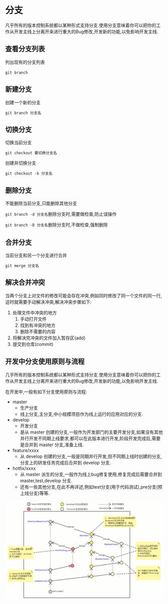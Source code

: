 # 分支

凡乎所有的版本控制系统都以某种形式支持分支.使用分支意味着你可以把你的工作从开发主线上分离开来进行重大的Bug修改,开发新的功能,以免影响开发主线.

## 查看分支列表

列出现有的分支列表

`git branch`

## 新建分支

创建一个新的分支

`git branch 分支名`

## 切换分支

切换当前分支

`git checkout 要切换分支名`

创建并切换分支

`git checkout -b 分支名`

## 删除分支

不能删除当前分支,只能删除其他分支

`git branch -d 分支名`删除分支时,需要做检查,防止误操作

`git branch -D 分支名`删除分支时,不做检查,强制删除

## 合并分支

当前分支和另一个分支进行合并

`git merge 分支名`

## 解决合并冲突

当两个分支上对文件的修改可能会存在冲突,例如同时修改了同一个文件的同一行,这时就需要手动解决冲突,解决冲突步骤如下:

1. 处理文件中冲突的地方
   1. 手动打开文件
   2. 找到有冲突的地方
   3. 删除不需要的内容
2. 将解决完冲突的文件加入暂存区(add)
3. 提交到仓库(commit)

## 开发中分支使用原则与流程

几乎所有的版本控制系统都以某种形式支持分支.使用分支意味着你可以把你的工作从开发主线上分离开来进行重大的Bug修改,开发新的功能,以免影响开发主线.

在开发中,一般有如下分支使用原则与流程:

* master
  * 生产分支
  * 线上分支,主分支,中小规模项目作为线上运行的应用对应的分支.
* develop
  * 开发分支
  * 是从 master 创建的分支,一般作为开发部门的主要开发分支,如果没有其他并行开发不同期上线要求,都可以在此版本进行开发,阶段开发完成后,需要是合并到 master 分支,准备上线.
* feature/xxxx
  * 从 develop 创建的分支,一般是同期并行开发,但不同期上线时创建的分支,分支上的研发任务完成后合并到 develop 分支.
* hotfix/xxxx
  * 从 master 派生的分支,一般作为线上bug修复使用,修复完成后需要合并到 master,test,develop 分支.
  * 还有一些其他分支,在此不再详述,例如test分支(用于代码测试),pre分支(预上线分支)等等.

![4-1](assets/4-1.png)

